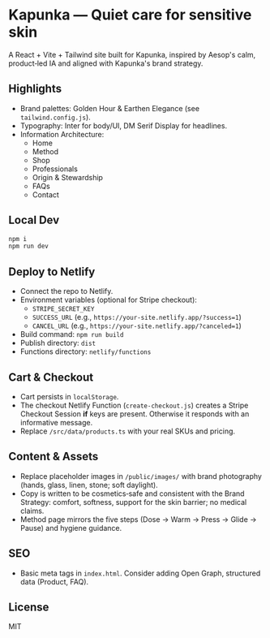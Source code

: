 
# Kapunka — Quiet care for sensitive skin

A React + Vite + Tailwind site built for Kapunka, inspired by Aesop's calm, product‑led IA and aligned with Kapunka's brand strategy.

## Highlights
- Brand palettes: Golden Hour & Earthen Elegance (see `tailwind.config.js`).
- Typography: Inter for body/UI, DM Serif Display for headlines.
- Information Architecture:
  - Home
  - Method
  - Shop
  - Professionals
  - Origin & Stewardship
  - FAQs
  - Contact

## Local Dev
```bash
npm i
npm run dev
```

## Deploy to Netlify
- Connect the repo to Netlify.
- Environment variables (optional for Stripe checkout):
  - `STRIPE_SECRET_KEY`
  - `SUCCESS_URL` (e.g., `https://your-site.netlify.app/?success=1`)
  - `CANCEL_URL` (e.g., `https://your-site.netlify.app/?canceled=1`)
- Build command: `npm run build`
- Publish directory: `dist`
- Functions directory: `netlify/functions`

## Cart & Checkout
- Cart persists in `localStorage`.
- The checkout Netlify Function (`create-checkout.js`) creates a Stripe Checkout Session **if** keys are present. Otherwise it responds with an informative message.
- Replace `/src/data/products.ts` with your real SKUs and pricing.

## Content & Assets
- Replace placeholder images in `/public/images/` with brand photography (hands, glass, linen, stone; soft daylight).
- Copy is written to be cosmetics‑safe and consistent with the Brand Strategy: comfort, softness, support for the skin barrier; no medical claims.
- Method page mirrors the five steps (Dose → Warm → Press → Glide → Pause) and hygiene guidance.

## SEO
- Basic meta tags in `index.html`. Consider adding Open Graph, structured data (Product, FAQ).

## License
MIT
